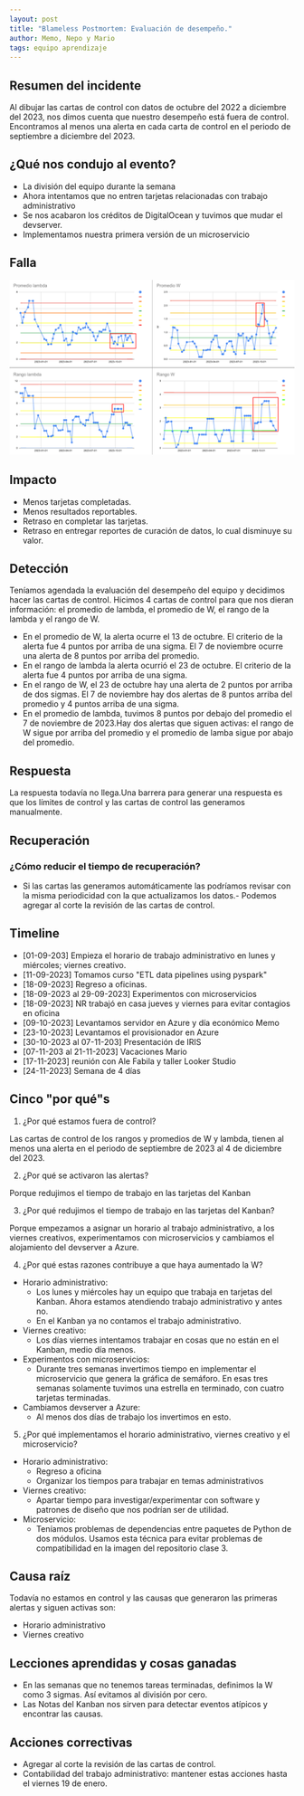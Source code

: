 ```yaml
---
layout: post
title: "Blameless Postmortem: Evaluación de desempeño."
author: Memo, Nepo y Mario
tags: equipo aprendizaje
---
```


## Resumen del incidente
Al dibujar las cartas de control con datos de octubre del 2022 a diciembre del 2023, nos dimos cuenta que nuestro desempeño está fuera de control. Encontramos al menos una alerta en cada carta de control en el periodo de septiembre a diciembre del 2023.

## ¿Qué nos condujo al evento?
- La división del equipo durante la semana
- Ahora intentamos que no entren tarjetas relacionadas con trabajo administrativo
- Se nos acabaron los créditos de DigitalOcean y tuvimos que mudar el devserver.
- Implementamos nuestra primera versión de un microservicio

## Falla
![cartas de control](/assets/images/control_charts.png)

## Impacto
- Menos tarjetas completadas.
- Menos resultados reportables.
- Retraso en completar las tarjetas.
- Retraso en entregar reportes de curación de datos, lo cual disminuye su valor.

## Detección
Teníamos agendada la evaluación del desempeño del equipo y decidimos hacer las cartas de control. Hicimos 4 cartas de control para que nos dieran información: el promedio de lambda, el promedio de W, el rango de la lambda y el rango de W.
- En el promedio de W, la alerta ocurre el 13 de octubre. El criterio de la alerta fue 4 puntos por arriba de una sigma. El 7 de noviembre ocurre una alerta de 8 puntos por arriba del promedio.
- En el rango de lambda la alerta ocurrió el 23 de octubre. El criterio de la alerta fue 4 puntos por arriba de una sigma.
- En el rango de W, el 23 de octubre hay una alerta de 2 puntos por arriba de dos sigmas. El 7 de noviembre hay dos alertas de 8 puntos arriba del promedio y 4 puntos arriba de una sigma. 
- En el promedio de lambda, tuvimos 8 puntos por debajo del promedio el 7 de noviembre de 2023.Hay dos alertas que siguen activas: el rango de W sigue por arriba del promedio y el promedio de lamba sigue por abajo del promedio.

## Respuesta
La respuesta todavía no llega.Una barrera para generar una respuesta es que los límites de control y las cartas de control las generamos manualmente.

## Recuperación

### ¿Cómo reducir el tiempo de recuperación?
- Si las cartas las generamos automáticamente las podríamos revisar con la misma periodicidad con la que actualizamos los datos.- Podemos agregar al corte la revisión de las cartas de control.

## Timeline
- [01-09-203] Empieza el horario de trabajo administrativo en lunes y miércoles; viernes creativo.
- [11-09-2023] Tomamos curso "ETL data pipelines using pyspark"
- [18-09-2023] Regreso a oficinas.
- [18-09-2023 al 29-09-2023] Experimentos con microservicios
- [18-09-2023] NR trabajó en casa jueves y viernes para evitar contagios en oficina
- [09-10-2023] Levantamos servidor en Azure y día económico Memo
- [23-10-2023] Levantamos el provisionador en Azure
- [30-10-2023 al 07-11-203] Presentación de IRIS
- [07-11-203 al 21-11-2023] Vacaciones Mario
- [17-11-2023] reunión con Ale Fabila y taller Looker Studio
- [24-11-2023] Semana de 4 días

## Cinco "por qué"s
1. ¿Por qué estamos fuera de control?

Las cartas de control de los rangos y promedios de W y lambda, tienen al menos una alerta en el periodo de septiembre de 2023 al 4 de diciembre del 2023.

2. ¿Por qué se activaron las alertas?

Porque redujimos el tiempo de trabajo en las tarjetas del Kanban

3. ¿Por qué redujimos el tiempo de trabajo en las tarjetas del Kanban?

Porque empezamos a asignar un horario al trabajo administrativo, a los viernes creativos, experimentamos con microservicios y cambiamos el alojamiento del devserver a Azure.

4. ¿Por qué estas razones contribuye a que haya aumentado la W?
  - Horario administrativo:
    - Los lunes y miércoles hay un equipo que trabaja en tarjetas del Kanban. Ahora estamos atendiendo trabajo administrativo y antes no.
    - En el Kanban ya no contamos el trabajo administrativo.
  - Viernes creativo:
    - Los días viernes intentamos trabajar en cosas que no están en el Kanban, medio día menos.
  - Experimentos con microservicios:
    - Durante tres semanas invertimos tiempo en implementar el microservicio que genera la gráfica de semáforo. En esas tres semanas solamente tuvimos una estrella en terminado, con cuatro tarjetas terminadas.
  - Cambiamos devserver a Azure:
    - Al menos dos días de trabajo los invertimos en esto.
5. ¿Por qué implementamos el horario administrativo, viernes creativo y el microservicio?
  - Horario administrativo:
      - Regreso a oficina
      - Organizar los tiempos para trabajar en temas administrativos
  - Viernes creativo:
      - Apartar tiempo para investigar/experimentar con software y patrones de diseño que nos podrían ser de utilidad.
  - Microservicio:
      - Teníamos problemas de dependencias entre paquetes de Python de dos módulos. Usamos esta técnica para evitar problemas de compatibilidad en la imagen del repositorio clase 3.

## Causa raíz
Todavía no estamos en control y las causas que generaron las primeras alertas y siguen activas son: 
- Horario administrativo
- Viernes creativo

## Lecciones aprendidas y cosas ganadas
- En las semanas que no tenemos tareas terminadas, definimos la W como 3 sigmas. Así evitamos al división por cero. 
- Las Notas del Kanban nos sirven para detectar eventos atípicos y encontrar las causas.

## Acciones correctivas
- Agregar al corte la revisión de las cartas de control.
- Contabilidad del trabajo administrativo: mantener estas acciones hasta el viernes 19 de enero.